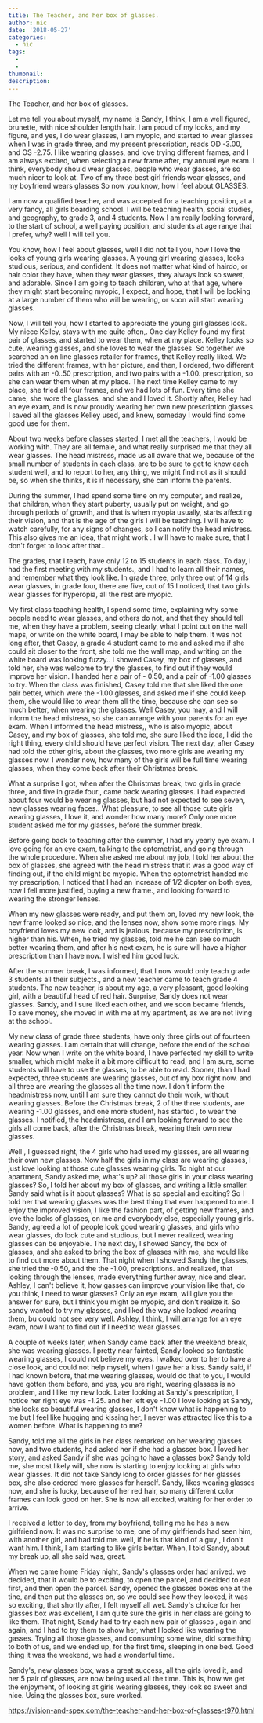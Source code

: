 ```yaml
---
title: The Teacher, and her box of glasses.
author: nic
date: '2018-05-27'
categories:
  - nic
tags:
  - 
  - 
thumbnail: 
description: 
---
```


The Teacher, and her box of glasses.


Let me tell you about myself, my name is Sandy, I think, I am a well figured, brunette, with nice shoulder length hair. 
I am proud of my looks, and my figure, and yes, I do wear glasses, I am myopic, and started to wear glasses when I was in grade three, and my present prescription, reads OD -3.00, and OS -2.75.
I like wearing glasses, and love trying different frames, and I am always excited, when selecting a new frame after, my annual eye exam.
I think, everybody should wear glasses, people who wear glasses, are so much nicer to look at.
Two of my three best girl friends wear glasses, and my boyfriend wears glasses
So now you know, how I feel about GLASSES.


I am now a qualified teacher, and was accepted for a teaching position, at a very fancy, all girls 
boarding school.
I will be teaching health, social studies, and geography, to grade 3, and 4 students. 
Now I am really looking forward, to the start of school, a well paying position, and students at age range that I prefer, why? well I will tell you.


You know, how I feel about glasses, well I did not tell you, how I love the looks of young girls wearing glasses.
A young girl wearing glasses, looks studious, serious, and confident.
It does not matter what kind of hairdo, or hair color they have, when they wear glasses, they always look so sweet, and adorable.
Since I am going to teach children, who at that age, where they might start becoming myopic, I expect, and hope, that I will be looking at a large number of them who will be wearing, or soon will start wearing glasses.


Now, I will tell you, how I started to appreciate the young girl glasses look.
My niece Kelley, stays with me quite often,.
One day Kelley found my first pair of glasses, and started to wear them, when at my place.
Kelley looks so cute, wearing glasses, and she loves to wear the glasses.
So together we searched an on line glasses retailer for frames, that Kelley really liked.
We tried the different frames, with her picture, and then, I ordered, two different pairs with an -0..50 prescription, and two pairs with a -1.00. prescription, so she can wear them when at my place.
The next time Kelley came to my place, she tried all four frames, and we had lots of fun.
Every time she came, she wore the glasses, and she and I loved it.
Shortly after, Kelley had an eye exam, and is now proudly wearing her own new prescription glasses. 
I saved all the glasses Kelley used, and knew, someday I would find some good use for them.


About two weeks before classes started, I met all the teachers, I would be working with.
They are all female, and what really surprised me that they all wear glasses.
The head mistress, made us all aware that we, because of the small number of students in each class, are to be sure to get to know each student well, and to report to her, any thing, we might find not as it should be, so when she thinks, it is if necessary, she can inform the parents.


During the summer, I had spend some time on my computer, and realize, that children, when they start puberty, usually put on weight, and go through periods of growth, and that is when myopia usually, starts affecting their vision, and that is the age of the girls I will be teaching.
I will have to watch carefully, for any signs of changes, so I can notify the head mistress.
This also gives me an idea, that might work .
I will have to make sure, that I don't forget to look after that..


The grades, that I teach, have only 12 to 15 students in each class.
To day, I had the first meeting with my students., and I had to learn all their names, and remember what they look like.
In grade three, only three out of 14 girls wear glasses, in grade four, there are five, out of 15
I noticed, that two girls wear glasses for hyperopia, all the rest are myopic.


My first class teaching health, I spend some time, explaining why some people need to wear glasses, and others do not, and that they should tell me, when they have a problem, seeing clearly, what I point out on the wall maps, or write on the white board, I may be able to help them.
It was not long after, that Casey, a grade 4 student came to me and asked me if she could sit closer to the front, she told me the wall map, and writing on the white board was looking fuzzy..
I showed Casey, my box of glasses, and told her, she was welcome to try the glasses, to find out if they would improve her vision.
I handed her a pair of - 0.50, and a pair of -1.00 glasses to try.
When the class was finished, Casey told me that she liked the one pair better, which were the -1.00 glasses, and asked me if she could keep them, she would like to wear them all the time, because she can see so much better, when wearing the glasses. 
Well Casey, you may, and I will inform the head mistress, so she can arrange with your parents for an eye exam.
When I informed the head mistress,, who is also myopic, about Casey, and my box of glasses, she told me, she sure liked the idea, I did the right thing, every child should have perfect vision. 
The next day, after Casey had told the other girls, about the glasses, two more girls are wearing my glasses now.
I wonder now, how many of the girls will be full time wearing glasses, when they come back after their Christmas break.


What a surprise I got, when after the Christmas break, two girls in grade three, and five in grade four.,
came back wearing glasses.
I had expected about four would be wearing glasses, but had not expected to see seven, new glasses wearing faces..
What pleasure, to see all those cute girls wearing glasses, I love it, and wonder how many more? 
Only one more student asked me for my glasses, before the summer break.


Before going back to teaching after the summer, I had my yearly eye exam.
I love going for an eye exam, talking to the optometrist, and going through the whole procedure.
When she asked me about my job, I told her about the box of glasses, she agreed with the head mistress 
that it was a good way of finding out, if the child might be myopic.
When the optometrist handed me my prescription, I noticed that I had an increase of 1/2 diopter on both eyes, now I fell more justified, buying a new frame., and looking forward to wearing the stronger lenses.


When my new glasses were ready, and put them on, loved my new look, the new frame looked so nice, and the lenses now, show some more rings.
My boyfriend loves my new look, and is jealous, because my prescription, is higher than his.
When, he tried my glasses, told me he can see so much better wearing them, and after his next exam, 
he is sure will have a higher prescription than I have now.
I wished him good luck.


After the summer break, I was informed, that I now would only teach grade 3 students all their subjects., and a new teacher came to teach grade 4 students.
The new teacher, is about my age, a very pleasant, good looking girl, with a beautiful head of red hair.
Surprise, Sandy does not wear glasses.
Sandy, and I sure liked each other, and we soon became friends,
To save money, she moved in with me at my apartment, as we are not living at the school.


My new class of grade three students, have only three girls out of fourteen wearing glasses.
I am certain that will change, before the end of the school year.
Now when I write on the white board, I have perfected my skill to write smaller, which might make it a bit more difficult to read, and I am sure, some students will have to use the glasses, to be able to read.
Sooner, than I had expected, three students are wearing glasses, out of my box right now. and all three are wearing the glasses all the time now.
I don't inform the headmistress now, until I am sure they cannot do their work, without wearing glasses.
Before the Christmas break, 2 of the three students, are wearing -1.00 glasses, and one more student, 
has started , to wear the glasses.
I notified, the headmistress, and I am looking forward to see the girls all come back, after the Christmas break, wearing their own new glasses.


Well , I guessed right, the 4 girls who had used my glasses, are all wearing their own new glasses.
Now half the girls in my class are wearing glasses, I just love looking at those cute glasses wearing girls.
To night at our apartment, Sandy asked me, what's up? all those girls in your class wearing glasses?
So, I told her about my box of glasses, and writing a little smaller.
Sandy said what is it about glasses?
What is so special and exciting?
So I told her that wearing glasses was the best thing that ever happened to me.
I enjoy the improved vision, I like the fashion part, of getting new frames, and love the looks of glasses, on me and everybody else, especially young girls.
Sandy, agreed a lot of people look good wearing glasses, and girls who wear glasses, do look cute and studious, but I never realized, wearing glasses can be enjoyable.
The next day, I showed Sandy, the box of glasses, and she asked to bring the box of glasses with me, she would like to find out more about them.
That night when I showed Sandy the glasses, she tried the -0.50, and the the -1.00, prescriptions.
and realized, that looking through the lenses, made everything further away, nice and clear.
Ashley, I can't believe it, how gasses can improve your vision like that, do you think, I need to wear 
glasses?
Only an eye exam, will give you the answer for sure, but I think you might be myopic, and don't realize it.
So sandy wanted to try my glasses, and liked the way she looked wearing them, bu could not see very well.
Ashley, I think, I will arrange for an eye exam, now I want to find out if I need to wear glasses.


A couple of weeks later, when Sandy came back after the weekend break, she was wearing glasses.
I pretty near fainted, Sandy looked so fantastic wearing glasses, I could not believe my eyes.
I walked over to her to have a close look, and could not help myself, when I gave her a kiss.
Sandy said, if I had known before, that me wearing glasses, would do that to you, I would have gotten them before, and yes, you are right, wearing glasses is no problem, and I like my new look.
Later looking at Sandy's prescription, I notice her right eye was -1.25. and her left eye -1.00
I love looking at Sandy, she looks so beautiful wearing glasses, I don't know what is happening to me but I feel like hugging and kissing her, I never was attracted like this to a women before.
What is happening to me?


Sandy, told me all the girls in her class remarked on her wearing glasses now, and two students, had asked her if she had a glasses box.
I loved her story, and asked Sandy if she was going to have a glasses box?
Sandy told me, she most likely will, she now is starting to enjoy looking at girls who wear glasses.
It did not take Sandy long to order glasses for her glasses box, she also ordered more glasses for herself.
Sandy, likes wearing glasses now, and she is lucky, because of her red hair, so many different color frames can look good on her.
She is now all excited, waiting for her order to arrive.


I received a letter to day, from my boyfriend, telling me he has a new girlfriend now.
It was no surprise to me, one of my girlfriends had seen him, with another girl, and had told me.
well, if he is that kind of a guy , I don't want him.
I think, I am starting to like girls better.
When, I told Sandy, about my break up, all she said was, great.


When we came home Friday night, Sandy's glasses order had arrived.
we decided, that it would be to exciting, to open the parcel, and decided to eat first, and then open the parcel.
Sandy, opened the glasses boxes one at the tine, and then put the glasses on, so we could see how they looked, it was so exciting, that shortly after, I felt myself all wet.
Sandy's choice for her glasses box was excellent, I am quite sure the girls in her class are going to like them.
That night, Sandy had to try each new pair of glasses , again and again, and I had to try them to show her, what I looked like wearing the gasses.
Trying all those glasses, and consuming some wine, did something to both of us, and we ended up, for the first time, sleeping in one bed.
Good thing it was the weekend, we had a wonderful time.

Sandy's, new glasses box, was a great success, all the girls loved it, and her 5 pair of glasses, are now being used all the time.
This is, how we get the enjoyment, of looking at girls wearing glasses, they look so sweet and nice.
Using the glasses box, sure worked.

https://vision-and-spex.com/the-teacher-and-her-box-of-glasses-t970.html

